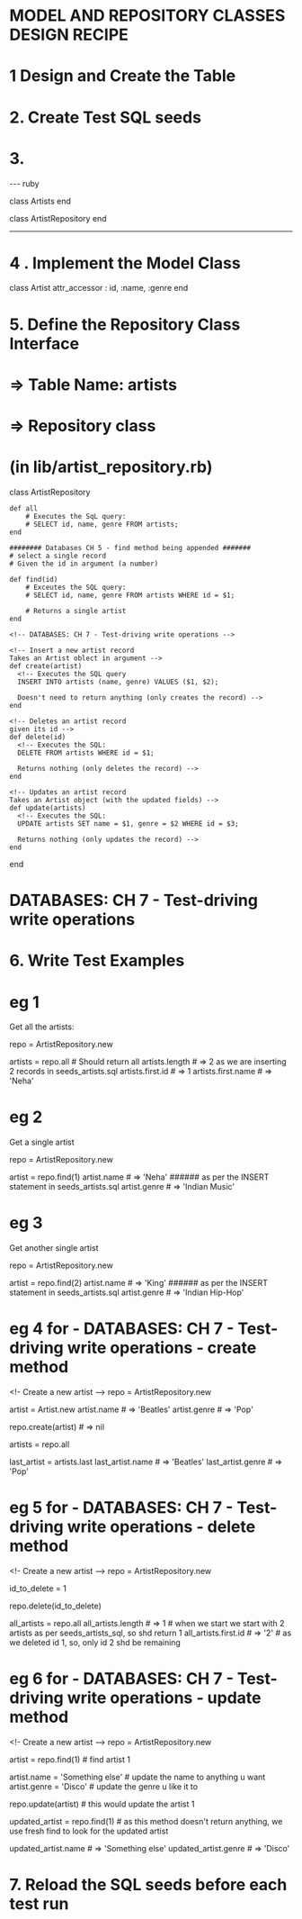 # MODEL AND REPOSITORY CLASSES DESIGN RECIPE

# 1 Design and Create the Table


# 2. Create Test SQL seeds


# 3. 


--- ruby

class Artists
end

class ArtistRepository
end

----

<!-- 
➜  music_library git:(main) ✗ psql -h 127.0.0.1 music_library_test < spec/seeds_artists.sql
TRUNCATE TABLE
INSERT 0 1
INSERT 0 1 
-->


# 4 . Implement the Model Class

class Artist
    attr_accessor : id, :name, :genre
end

# 5. Define the Repository Class Interface

# => Table Name: artists

# => Repository class
# (in lib/artist_repository.rb)

class ArtistRepository

    def all
        # Executes the SqL query:
        # SELECT id, name, genre FROM artists;
    end

    ######## Databases CH 5 - find method being appended #######
    # select a single record
    # Given the id in argument (a number)

    def find(id)
        # Exceutes the SQL query:
        # SELECT id, name, genre FROM artists WHERE id = $1;

        # Returns a single artist
    end

    <!-- DATABASES: CH 7 - Test-driving write operations -->

    <!-- Insert a new artist record
    Takes an Artist oblect in argument -->
    def create(artist)
      <!-- Executes the SQL query
      INSERT INTO artists (name, genre) VALUES ($1, $2);
      
      Doesn't need to return anything (only creates the record) -->
    end

    <!-- Deletes an artist record
    given its id -->
    def delete(id)
      <!-- Executes the SQL:
      DELETE FROM artists WHERE id = $1;
      
      Returns nothing (only deletes the record) -->
    end

    <!-- Updates an artist record
    Takes an Artist object (with the updated fields) -->
    def update(artists)
      <!-- Executes the SQL:
      UPDATE artists SET name = $1, genre = $2 WHERE id = $3;
      
      Returns nothing (only updates the record) -->
    end

end

# DATABASES: CH 7 - Test-driving write operations
<!-- Work in the project directory music_library you've worked on before.

Test-drive the method .create on the class AlbumRepository from the previous project music_library. 

repository = AlbumRepository.new

album = Album.new
album.title = 'Trompe le Monde'
album.release_year = 1991
album.artist_id = 1

repository.create(album)

all_albums = repository.all

# The all_albums array should contain the new Album object
-->

# 6. Write Test Examples

# eg 1
Get all  the artists:

repo = ArtistRepository.new

artists = repo.all # Should return all
artists.length # => 2 as we are inserting 2 records in seeds_artists.sql
artists.first.id # => 1
artists.first.name # => 'Neha' 

# eg 2
Get a single artist

repo = ArtistRepository.new

artist = repo.find(1)
artist.name # => 'Neha' ###### as per the INSERT statement in seeds_artists.sql
artist.genre # => 'Indian Music'

# eg 3
Get another single artist

repo = ArtistRepository.new

artist = repo.find(2)
artist.name # => 'King' ###### as per the INSERT statement in seeds_artists.sql
artist.genre # => 'Indian Hip-Hop'

# eg 4 for - DATABASES: CH 7 - Test-driving write operations - create method
<!- Create a new artist -->
repo = ArtistRepository.new

artist = Artist.new
artist.name # => 'Beatles'
artist.genre # => 'Pop'

repo.create(artist) # => nil

artists = repo.all

last_artist = artists.last
last_artist.name # => 'Beatles'
last_artist.genre # => 'Pop'

# eg 5 for - DATABASES: CH 7 - Test-driving write operations - delete method
<!- Create a new artist -->
repo = ArtistRepository.new

id_to_delete = 1

repo.delete(id_to_delete)

all_artists = repo.all
all_artists.length # => 1 # when we start we start with 2 artists as per seeds_artists_sql, so shd return 1
all_artists.first.id # => '2' # as we deleted id 1, so, only id 2 shd be remaining

# eg 6 for - DATABASES: CH 7 - Test-driving write operations - update method
<!- Create a new artist -->
repo = ArtistRepository.new

artist = repo.find(1) #  find artist 1

artist.name = 'Something else' # update the name to anything u want
artist.genre = 'Disco' # update the genre u like it to

repo.update(artist) # this would update the artist 1

updated_artist = repo.find(1) # as this method doesn't return anything, we use fresh find to look for the updated artist

updated_artist.name  # => 'Something else'
updated_artist.genre # => 'Disco'

# 7. Reload the SQL seeds before each test run




